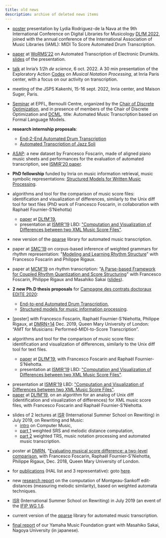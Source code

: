 ```yaml
---
title: old news 
description: archive of deleted news items
---
```



- [poster](https://hal.archives-ouvertes.fr/hal-03847232) presentation by Lydia Rodriguez-de la Nava at the 9th International Conference on Digital Libraries for Musicology [DLfM 2022](https://dlfm.web.ox.ac.uk), joined with the annual conference of the International Association of Music Libraries (IAML): MIDI To Score Automated Drum Transcription.

- [paper](https://hal.archives-ouvertes.fr/hal-03815760v3) at [WoRMS’22](https://sites.google.com/view/worms2022) on Automated Transcription of Electronic Drumkits.
  [slides](https://project.inria.fr/codex/files/2023/01/WoRMS22.pdf) of the presentation.

- [talk](https://project.inria.fr/codex/files/2022/10/AEx20221006.pdf) at Inria’s *1/2h de science*, 6 oct. 2022. A 30 min presentation of the Exploratory Action [Codex]((https://project.inria.fr/codex)) on *Musical Notation Processing*, at Inria Paris center, with a focus on our activity on transcription.

- meeting of the JSPS Kakenhi, 15-16 sept. 2022, Inria center, and Maison Suger, Paris.

- [Seminar](https://project.inria.fr/codex/files/2011/12/EPFL-DISOPT-220620.pdf) at EPFL, Bernoulli Centre, 
  organized by the [Chair of Discrete Optimization](https://www.epfl.ch/labs/disopt/),
  and in presence of members of the Chair of Discrete Optimization and [DCML](https://www.epfl.ch/labs/dcml/).
  title: Automated Music Transcription based on Formal Language Models.
  
- **research internship proposals**: 
  - [End-2-End Automated Drum Transcription](files/propositions/ADT.pdf)
  - [Automated Transcription of Jazz Soli](files/propositions/AutomatedTranscriptionJazzSoli.pdf)

- [ASAP](https://github.com/fosfrancesco/asap-dataset): a new dataset by Francesco Foscarin, made of aligned piano music sheets and performances for the evaluation of automated transcription, see [ISMIR'20 paper](https://program.ismir2020.net/poster_4-09.html).    

- **PhD fellowship** funded by Inria on music information retrieval, music symbolic representations: [Structured Models for Written Music Processing](files/news/proposal-Codex.pdf).

- algorithms and tool for the comparison of music score files: identification and visualization of differences, similarly to the Unix diff tool for text files (PhD work of Francesco Foscarin, in collaboration with Raphaël Fournier-S’Niehotta)
  - [paper](https://hal.inria.fr/hal-02267454) at [DLfM'19](https://dlfm.web.ox.ac.uk),
  - presentation at [ISMIR'19](https://ismir2019.ewi.tudelft.nl) LBD: ["Computation and Visualization of Differences between two XML Music Score Files"](https://hal.inria.fr/hal-02309923).
  
- new version of the [qparse](https://gitlab.inria.fr/qparse/qparselib) library for automated music transcription.

- paper at [SMC'19](http://smc2019.uma.es) on corpus-based inference of weighted grammars for rhythm representation: "[Modeling and Learning Rhythm Structure](https://hal.inria.fr/hal-02024437)" with Francesco Foscarin and Philippe Rigaux.

- paper at [MCM'19](https://mcm19.etsisi.upm.es) on rhythm transcription: "[A Parse-based Framework for Coupled Rhythm Quantization and Score Structuring](https://hal.inria.fr/hal-01988990)" with Francesco Foscarin, Philippe Rigaux and Masahiko Sakai ([slides](https://hal.inria.fr/hal-01988990v2/file/MCM-qparse-slides.pdf)).

- **2 new Ph.D thesis proposals** for
    [Campagne des contrats doctoraux EDITE 2020](https://www.edite-de-paris.fr/?p=431):
  - [End-to-end Automated Drum Transcription](files/news/ADT-EDITE.pdf),
  - [Structured models for music information processing](files/news/notation-EDITE.pdf).

- [poster] with Francesco Foscarin, Raphaël Fournier-S'Niehotta, Philippe Rigaux, at [DMRN+14](https://www.qmul.ac.uk/dmrn/dmrn-14/) Dec. 2019, Queen Mary University of London: “AMT for Musicians: Performed-MIDI-to-Score Transcription”.

- algorithms and tool for the comparison of music score files: identification and visualization of differences, similarly to the Unix diff tool for text files.
  - [paper](https://hal.inria.fr/hal-02267454) at [DLfM'19](https://dlfm.web.ox.ac.uk), with Francesco Foscarin and Raphaël Fournier-S’Niehotta.
  - presentation at [ISMIR'19](https://ismir2019.ewi.tudelft.nl) LBD: ["Computation and Visualization of Differences between two XML Music Score Files"](https://hal.inria.fr/hal-02309923).

* presentation at [ISMIR'19](https://ismir2019.ewi.tudelft.nl) LBD: ["Computation and Visualization of Differences between two XML Music Score Files"](https://hal.inria.fr/hal-02309923).
* [paper](https://hal.inria.fr/hal-02267454) at [DLfM'19](https://dlfm.web.ox.ac.uk), 
  on an algorithm for an analog of Unix diff (identification and visualization of differences) for XML music score files, with Francesco Foscarin and Raphaël Fournier-S’Niehotta.

- slides of 2 lectures at [ISR](https://isr2019.inria.fr) (International Summer School on Rewriting) in July 2019, on Rewriting and Music:
  -  [intro](files/ISR19RewritingMusic-part0.pdf) on Computer Music, 
  - [part 1](files/ISR19RewritingMusic-part1.pdf) weighted SRS and melodic distance computation, 
  - [part 2](files/ISR19RewritingMusic-part2.pdf) weighted TRS, music notation processing and automated music transcription.

* poster at [DMRN](https://www.qmul.ac.uk/dmrn/dmrn13/), "[Evaluating musical score difference: a two-level comparison](https://hal.inria.fr/hal-01989029), with Francesco Foscarin, Raphaël Fournier-S'Niehotta, Philippe Rigaux, Dec. 2018, Queen Mary University of London. 

* for [publications](#publications) (HAL list and 3 representative): goto [here](#publications).

* new [research report](https://hal.inria.fr/hal-01857267) on the computation of Montgeau-Sankoff edit-distances (measuring melodic similarity), based on weighted automata techniques.

* [ISR](https://isr2019.inria.fr) (International Summer School on Rewriting) in July 2019 (an event of the [IFIP WG 1.6](http://cbr.uibk.ac.at/ifip-wg1.6/).

* current version of the [qparse](https://gitlab.inria.fr/qparse/qparselib) library for automated music transcription.

* [final report](http://www.yamaha-mf.or.jp/shien/report/2017/sakai01.html) of our Yamaha Music Foundation grant with Masahiko Sakai, Nagoya University (in japanese).
